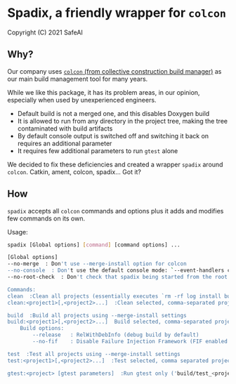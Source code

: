 # Spadix, a friendly wrapper for `colcon`

Copyright (C) 2021 SafeAI

## Why?

Our company uses
[`colcon` (from collective construction build manager)](https://colcon.readthedocs.io/en/released/)
as our main build management tool for many years.

While we like this package, it has its problem areas, in our opinion, especially when used by
unexperienced engineers.

- Default build is not a merged one, and this disables Doxygen build
- It is allowed to run from any directory in the project tree, making the tree contaminated with
build artifacts
- By default console output is switched off and switching it back on requires an additional parameter
- It requires few additional parameters to run `gtest` alone

We decided to fix these deficiencies and created a wrapper `spadix` around `colcon`.
Catkin, ament, colcon, spadix... Got it?

## How

`spadix` accepts all `colcon` commands and options plus it adds and modifies few commands on its own.

Usage:

```sh
spadix [Global options] [command] [command options] ...

[Global options]
--no-merge  : Don't use --merge-install option for colcon
--no-console  : Don't use the default console mode: `--event-handlers console_direct+`
--no-root-check  : Don't check that spadix being started from the root of a git project

Commands:
clean  :Clean all projects (essentially executes `rm -rf log install build`)
clean:<project1>[,<project2>...]  :Clean selected, comma-separated projects. Spaces not supported

build  :Build all projects using --merge-install settings
build:<project1>[,<project2>...]  Build selected, comma-separated projects. Spaces not supported
    Build options:
        --release   : RelWithDebInfo (debug build by default)
        --no-fif    : Disable Failure Injection Framework (FIF enabled by default)

test  :Test all projects using --merge-install settings
test:<project1>[,<project2>...]  :Test selected, comma separated projects

gtest:<project> [gtest parameters]  :Run gtest only ('build/test_<project name>')
```
